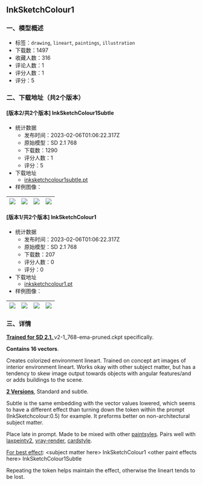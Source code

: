 ## InkSketchColour1
### 一、模型概述

- 标签：`drawing`, `lineart`, `paintings`, `illustration`
- 下载数：1497
- 收藏人数：316
- 评论人数：1
- 评分人数：1
- 评分：5

### 二、下载地址（共2个版本）

#### [版本2/共2个版本] InkSketchColour1Subtle

- 统计数据
  - 发布时间：2023-02-06T01:06:22.317Z
  - 原始模型：SD 2.1 768
  - 下载数：1290
  - 评分人数：1
  - 评分：5
- 下载地址
  - [inksketchcolour1subtle.pt](https://civitai.com/api/download/models/8133)
- 样例图像：

| <img src="https://image.civitai.com/xG1nkqKTMzGDvpLrqFT7WA/8cf92ba4-d83c-4034-8258-f72cf9fa6d00/width=450/76889.jpeg" /> | <img src="https://image.civitai.com/xG1nkqKTMzGDvpLrqFT7WA/56cdce93-02c0-4153-adcb-cb231c4bb800/width=450/76888.jpeg" /> | <img src="https://image.civitai.com/xG1nkqKTMzGDvpLrqFT7WA/29ff5638-16f5-4967-6797-7915f7e0e300/width=450/76887.jpeg" /> | <img src="https://image.civitai.com/xG1nkqKTMzGDvpLrqFT7WA/2b1e6d37-cf21-4a0e-ccc9-9d835475f400/width=450/76886.jpeg" /> |
| ---- | ---- | ---- | ---- |

#### [版本1/共2个版本] InkSketchColour1

- 统计数据
  - 发布时间：2023-02-06T01:06:22.317Z
  - 原始模型：SD 2.1 768
  - 下载数：207
  - 评分人数：0
  - 评分：0
- 下载地址
  - [inksketchcolour1.pt](https://civitai.com/api/download/models/8132)
- 样例图像：

| <img src="https://image.civitai.com/xG1nkqKTMzGDvpLrqFT7WA/4af4051a-7d88-4852-8151-06b959773100/width=450/76779.jpeg" /> | <img src="https://image.civitai.com/xG1nkqKTMzGDvpLrqFT7WA/2a326450-23f0-4056-3c1d-9072d44e8c00/width=450/76788.jpeg" /> | <img src="https://image.civitai.com/xG1nkqKTMzGDvpLrqFT7WA/ff75dfbc-1d38-4856-e4a5-a5e9e08fbb00/width=450/76787.jpeg" /> | <img src="https://image.civitai.com/xG1nkqKTMzGDvpLrqFT7WA/c29289c5-9fcf-4c58-ffd3-ab56fe4a6600/width=450/76786.jpeg" /> |
| ---- | ---- | ---- | ---- |


### 三、详情
<p><strong><u>Trained for SD 2.1. </u></strong>v2-1_768-ema-pruned.ckpt specifically.</p><p><strong>Contains 16 vectors</strong>.</p><p>Creates colorized environment lineart. Trained on concept art images of interior environment lineart. Works okay with other subject matter, but has a tendency to skew image output towards objects with angular features/and or adds buildings to the scene.</p><p></p><p><strong><u>2 Versions</u></strong>, Standard and subtle.</p><p>Subtle is the same embedding with the vector values lowered, which seems to have a different effect than turning down the token within the prompt (InkSketchcolour:0.5) for example.  It preforms better on non-architectural subject matter.</p><p></p><p>Place late in prompt. Made to be mixed with other <a target="_blank" rel="ugc" href="https://civitai.com/user/uluk">paintsyles</a>. Pairs well with <a target="_blank" rel="ugc" href="https://civitai.com/models/3772/laxpeint-a-loose-digital-paint-style">laxpeintv2</a>, <a target="_blank" rel="ugc" href="https://civitai.com/models/1144/vray-render-sd2">vray-render</a>, <a target="_blank" rel="ugc" href="https://civitai.com/models/6556/card-style-a-21-embedding-for-the-modern-digital-fantasy-style">cardstyle</a>.</p><p><u>For best effect</u>: &lt;subject matter here&gt; InkSketchColour1 &lt;other paint effects here&gt; InkSketchColour1Subtle</p><p>Repeating the token helps maintain the effect, otherwise the lineart tends to be lost.</p>